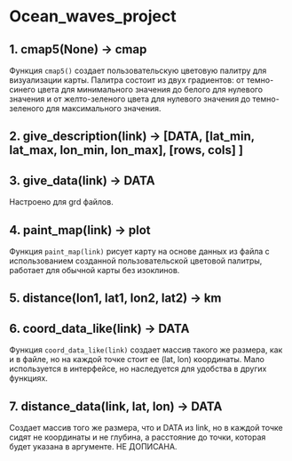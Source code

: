 # Ocean_waves_project

## 1. cmap5(None) -> cmap
Функция `cmap5()` создает пользовательскую цветовую палитру для визуализации карты. Палитра состоит из двух градиентов: от темно-синего цвета для минимального значения до белого для нулевого значения и от желто-зеленого цвета для нулевого значения до темно-зеленого для максимального значения.

## 2. give_description(link) -> [DATA, [lat_min, lat_max, lon_min, lon_max], [rows, cols] ]

## 3. give_data(link) -> DATA

Настроено для grd файлов.

## 4. paint_map(link) -> plot

Функция `paint_map(link)` рисует карту на основе данных из файла с использованием созданной пользовательской цветовой палитры, работает для обычной карты без изоклинов.

## 5. distance(lon1, lat1, lon2, lat2) -> km

## 6. coord_data_like(link) -> DATA

Функция `coord_data_like(link)` создает массив такого же размера, как и в файле, но на каждой точке стоит ее (lat, lon) координаты. Мало используется в интерфейсе, но наследуется для удобства в других функциях.

## 7. distance_data(link, lat, lon) -> DATA

Создает массив того же размера, что и DATA из link, но в каждой точке сидят не координаты и не глубина, а расстояние до точки, которая будет указана в аргументе. НЕ ДОПИСАНА.






